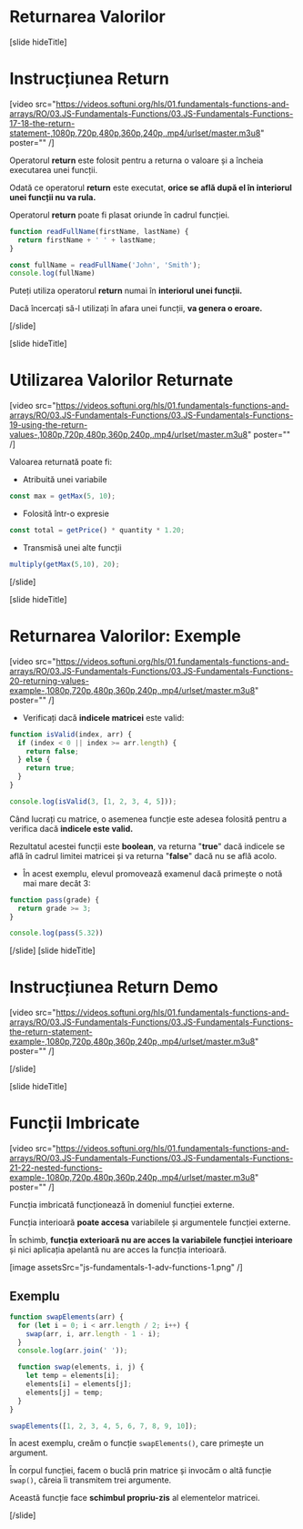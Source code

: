 # Returnarea Valorilor

[slide hideTitle]
# Instrucțiunea Return

[video src="https://videos.softuni.org/hls/01.fundamentals-functions-and-arrays/RO/03.JS-Fundamentals-Functions/03.JS-Fundamentals-Functions-17-18-the-return-statement-,1080p,720p,480p,360p,240p,.mp4/urlset/master.m3u8" poster="" /]

Operatorul **return** este folosit pentru a returna o valoare și a încheia executarea unei funcții.

Odată ce operatorul **return** este executat, **orice se află după el în interiorul unei funcții nu va rula.**

Operatorul **return** poate fi plasat oriunde în cadrul funcției.

``` js live
function readFullName(firstName, lastName) {
  return firstName + ' ' + lastName;
}

const fullName = readFullName('John', 'Smith');
console.log(fullName)
```

Puteți utiliza operatorul **return** numai în **interiorul unei funcții.**

Dacă încercați să-l utilizați în afara unei funcții, **va genera o eroare.**

[/slide]

[slide hideTitle]
# Utilizarea Valorilor Returnate

[video src="https://videos.softuni.org/hls/01.fundamentals-functions-and-arrays/RO/03.JS-Fundamentals-Functions/03.JS-Fundamentals-Functions-19-using-the-return-values-,1080p,720p,480p,360p,240p,.mp4/urlset/master.m3u8" poster="" /]

Valoarea returnată poate fi:

- Atribuită unei variabile

```js
const max = getMax(5, 10);
```

- Folosită într-o expresie

``` js
const total = getPrice() * quantity * 1.20;
```

- Transmisă unei alte funcții
``` js
multiply(getMax(5,10), 20);
```

[/slide]

[slide hideTitle]
# Returnarea Valorilor: Exemple

[video src="https://videos.softuni.org/hls/01.fundamentals-functions-and-arrays/RO/03.JS-Fundamentals-Functions/03.JS-Fundamentals-Functions-20-returning-values-example-,1080p,720p,480p,360p,240p,.mp4/urlset/master.m3u8" poster="" /]

- Verificați dacă **indicele matricei** este valid:

``` js live
function isValid(index, arr) {
  if (index < 0 || index >= arr.length) {
    return false;
  } else {
    return true;
  }
}

console.log(isValid(3, [1, 2, 3, 4, 5]));
```

Când lucrați cu matrice, o asemenea funcție este adesea folosită pentru a verifica dacă **indicele este valid.**

Rezultatul acestei funcții este **boolean**, va returna "**true**" dacă indicele se află în cadrul limitei matricei și va returna "**false**" dacă nu se află acolo.

- În acest exemplu, elevul promovează examenul dacă primește o notă mai mare decât 3:

```js live
function pass(grade) {
  return grade >= 3;
}

console.log(pass(5.32))
```

[/slide]
[slide hideTitle]
# Instrucțiunea Return Demo

[video src="https://videos.softuni.org/hls/01.fundamentals-functions-and-arrays/RO/03.JS-Fundamentals-Functions/03.JS-Fundamentals-Functions-the-return-statement-example-,1080p,720p,480p,360p,240p,.mp4/urlset/master.m3u8" poster="" /]




[/slide]

[slide hideTitle]
# Funcții Imbricate
[video src="https://videos.softuni.org/hls/01.fundamentals-functions-and-arrays/RO/03.JS-Fundamentals-Functions/03.JS-Fundamentals-Functions-21-22-nested-functions-example-,1080p,720p,480p,360p,240p,.mp4/urlset/master.m3u8" poster="" /]

Funcția imbricată funcționează în domeniul funcției externe.

Funcția interioară **poate accesa** variabilele și argumentele funcției externe.

În schimb, **funcția exterioară nu are acces la variabilele funcției interioare** și nici aplicația apelantă nu are acces la funcția interioară.

[image assetsSrc="js-fundamentals-1-adv-functions-1.png" /]

## Exemplu

```js live
function swapElements(arr) {
  for (let i = 0; i < arr.length / 2; i++) {
    swap(arr, i, arr.length - 1 - i);
  }
  console.log(arr.join(' '));  

  function swap(elements, i, j) {
    let temp = elements[i];
    elements[i] = elements[j];
    elements[j] = temp;
  }
}

swapElements([1, 2, 3, 4, 5, 6, 7, 8, 9, 10]);
```

În acest exemplu, creăm o funcție `swapElements()`, care primește un argument.

În corpul funcției, facem o buclă prin matrice și invocăm o altă funcție `swap()`, căreia îi transmitem trei argumente.

Această funcție face **schimbul propriu-zis** al elementelor matricei. 

[/slide]
